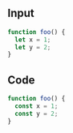 
## Input

```javascript
function foo() {
  let x = 1;
  let y = 2;
}

```

## Code

```javascript
function foo() {
  const x = 1;
  const y = 2;
}

```
      